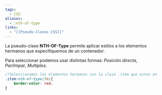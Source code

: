 ```yaml
---
tags:
  - CSS
aliases:
  - :nth-of-type
links:
  - "[[Pseudo-Clases CSS]]"
---
```

La pseudo-clase **NTH-OF-Type** permite aplicar estilos a los elementos hermanos que especifiquemos de un contenedor.

Para seleccionar podemos usar distintas formas: *Posición directa*, *Par/Impar*, *Multiplos*.
```css
/*Seleccionamos los elementos hermanos con la clase .item que esten en una posicion que sea multiplo de 3*/
.item:nth-of-type(3n){
	border-color: red;
}
```